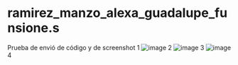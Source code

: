 # ramirez_manzo_alexa_guadalupe_funsione.s
Prueba de envió de código y de screenshot
1
![image](https://github.com/user-attachments/assets/4f56cfc8-3ab2-4cc5-8ca9-3f84d2a042c3)
2
![image](https://github.com/user-attachments/assets/5ab23827-1d64-42e9-b6f2-d1b2596310eb)
3
![image](https://github.com/user-attachments/assets/19f37400-5044-4f87-8c65-ae8305efbab4)
4
